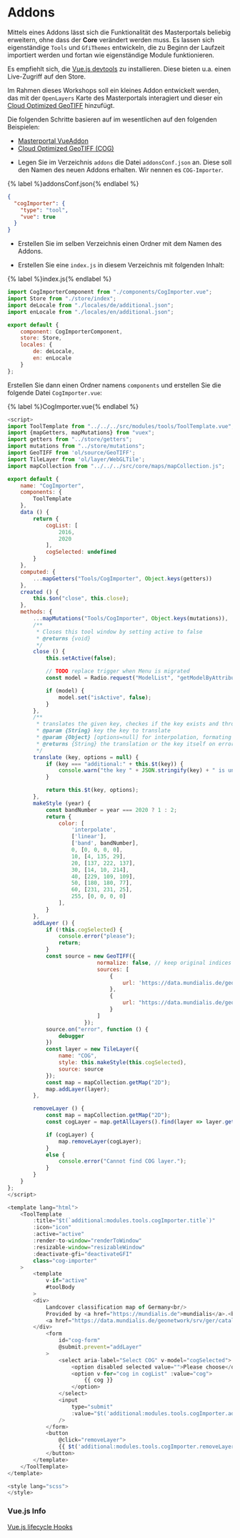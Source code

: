 # Addons

Mittels eines Addons lässt sich die Funktionalität des Masterportals beliebig erweitern, ohne dass der **Core** verändert werden muss. Es lassen sich eigenständige `Tools` und `GfiThemes` entwickeln, die zu Beginn der Laufzeit importiert werden und fortan wie eigenständige Module funktionieren.  

Es empfiehlt sich, die  [Vue.js devtools](https://github.com/vuejs/devtools) zu installieren. Diese bieten u.a. einen Live-Zugriff auf den Store.  

Im Rahmen dieses Workshops soll ein kleines Addon entwickelt werden, das mit der `OpenLayers` Karte des Masterportals interagiert und dieser ein [Cloud Optimized GeoTIFF](https://www.cogeo.org/) hinzufügt.

Die folgenden Schritte basieren auf im wesentlichen auf den folgenden Beispielen:

* [Masterportal VueAddon](https://bitbucket.org/geowerkstatt-hamburg/masterportal/src/a84def2884cd4573b8c0bfdeeb4fc0ec76d2fe72/doc/addOnsVue.md)
* [Cloud Optimized GeoTIFF (COG)](https://openlayers.org/en/latest/examples/cog.html)


- Legen Sie im Verzeichnis `addons` die Datei `addonsConf.json` an. Diese soll den Namen des neuen Addons erhalten. Wir nennen es `COG-Importer`.  

{% label %}addonsConf.json{% endlabel %}
```json
{
  "cogImporter": {
    "type": "tool",
    "vue": true
  }
}
```

- Erstellen Sie im selben Verzeichnis einen Ordner mit dem Namen des Addons.

- Erstellen Sie eine `index.js` in diesem Verzeichnis mit folgenden Inhalt:

{% label %}index.js{% endlabel %}
```js
import CogImporterComponent from "./components/CogImporter.vue";
import Store from "./store/index";
import deLocale from "./locales/de/additional.json";
import enLocale from "./locales/en/additional.json";

export default {
    component: CogImporterComponent,
    store: Store,
    locales: {
        de: deLocale,
        en: enLocale
    }
};
```

Erstellen Sie dann einen Ordner namens `components` und erstellen Sie die folgende Datei `CogImporter.vue`:

{% label %}CogImporter.vue{% endlabel %}
```js
<script>
import ToolTemplate from "../../../src/modules/tools/ToolTemplate.vue";
import {mapGetters, mapMutations} from "vuex";
import getters from "../store/getters";
import mutations from "../store/mutations";
import GeoTIFF from 'ol/source/GeoTIFF';
import TileLayer from 'ol/layer/WebGLTile';
import mapCollection from "../../../src/core/maps/mapCollection.js";

export default {
    name: "CogImporter",
    components: {
        ToolTemplate
    },
    data () {
        return {
            cogList: [
                2016,
                2020
            ],
            cogSelected: undefined
        }
    },
    computed: {
        ...mapGetters("Tools/CogImporter", Object.keys(getters))
    },
    created () {
        this.$on("close", this.close);
    },
    methods: {
        ...mapMutations("Tools/CogImporter", Object.keys(mutations)),
        /**
         * Closes this tool window by setting active to false
         * @returns {void}
         */
        close () {
            this.setActive(false);

            // TODO replace trigger when Menu is migrated
            const model = Radio.request("ModelList", "getModelByAttributes", {id: "cogImporter"});

            if (model) {
                model.set("isActive", false);
            }
        },
        /**
         * translates the given key, checkes if the key exists and throws a console warning if not
         * @param {String} key the key to translate
         * @param {Object} [options=null] for interpolation, formating and plurals
         * @returns {String} the translation or the key itself on error
         */
        translate (key, options = null) {
            if (key === "additional:" + this.$t(key)) {
                console.warn("the key " + JSON.stringify(key) + " is unknown to the additional translation");
            }

            return this.$t(key, options);
        },
        makeStyle (year) {
            const bandNumber = year === 2020 ? 1 : 2;
            return {
                color: [
                    'interpolate',
                    ['linear'],
                    ['band', bandNumber],
                    0, [0, 0, 0, 0],
                    10, [4, 135, 29],
                    20, [137, 222, 137],
                    30, [14, 10, 214],
                    40, [229, 109, 109],
                    50, [180, 180, 77],
                    60, [231, 231, 25],
                    255, [0, 0, 0, 0]
                ],
            }
        },
        addLayer () {
            if (!this.cogSelected) {
                console.error("please");
                return;
            }
            const source = new GeoTIFF({
                            normalize: false, // keep original indices
                            sources: [
                                {
                                    url: 'https://data.mundialis.de/geodata/lulc-germany/classification_2020/classification_map_germany_2020_v02.tif',
                                },
                                {
                                    url: "https://data.mundialis.de/geodata/lulc-germany/classification_2016/classification_map_germany_2016_v0_1.tif"
                                }
                            ]
                        });
            source.on("error", function () {
                debugger
            })
            const layer = new TileLayer({
                name: "COG",
                style: this.makeStyle(this.cogSelected),
                source: source
            });
            const map = mapCollection.getMap("2D");
            map.addLayer(layer);
        },

        removeLayer () {
            const map = mapCollection.getMap("2D");
            const cogLayer = map.getAllLayers().find(layer => layer.get("name") === "COG");

            if (cogLayer) {
                map.removeLayer(cogLayer);
            }
            else {
                console.error("Cannot find COG layer.");
            }
        }
    }
};
</script>

<template lang="html">
    <ToolTemplate
        :title="$t(`additional:modules.tools.cogImporter.title`)"
        :icon="icon"
        :active="active"
        :render-to-window="renderToWindow"
        :resizable-window="resizableWindow"
        :deactivate-gfi="deactivateGFI"
        class="cog-importer"
    >
        <template
            v-if="active"
            #toolBody
        >
        <div>
            Landcover classification map of Germany<br/>
            Provided by <a href="https://mundialis.de">mundialis</a>.<br/>
            <a href="https://data.mundialis.de/geonetwork/srv/ger/catalog.search#/metadata/9246503f-6adf-460b-a31e-73a649182d07">Link metadata</a>
        </div>
            <form
                id="cog-form"
                @submit.prevent="addLayer"
            >
                <select aria-label="Select COG" v-model="cogSelected">
                    <option disabled selected value="">Please choose</option>
                    <option v-for="cog in cogList" :value="cog">
                        {{ cog }}
                    </option>
                </select>
                <input
                    type="submit"
                    :value="$t('additional:modules.tools.cogImporter.addLayer')"
                />
            </form>
            <button
                @click="removeLayer">
                {{ $t('additional:modules.tools.cogImporter.removeLayer') }}
            </button>
        </template>
    </ToolTemplate>
</template>

<style lang="scss">
</style>
```

### Vue.js Info

[Vue.js lifecycle Hooks](https://vuejs.org/guide/essentials/lifecycle.html#registering-lifecycle-hooks)
